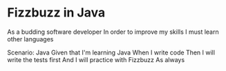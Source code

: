 Fizzbuzz in Java
================

As a budding software developer
In order to improve my skills
I must learn other languages

  Scenario: Java
  Given that I'm learning Java
  When I write code
  Then I will write the tests first
  And I will practice with Fizzbuzz
  As always